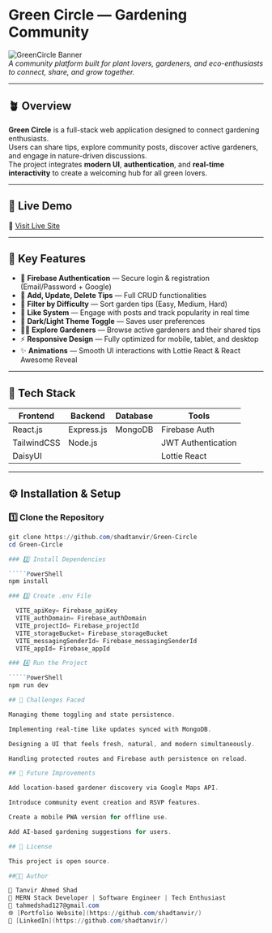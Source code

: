 # Green Circle — Gardening Community

![GreenCircle Banner](https://images.herzindagi.info/image/2024/Jul/gardening-in-monsoon.jpg)  
_A community platform built for plant lovers, gardeners, and eco-enthusiasts to connect, share, and grow together._

---

## 🪴 Overview

**Green Circle** is a full-stack web application designed to connect gardening enthusiasts.  
Users can share tips, explore community posts, discover active gardeners, and engage in nature-driven discussions.  
The project integrates **modern UI**, **authentication**, and **real-time interactivity** to create a welcoming hub for all green lovers.

---

## 🚀 Live Demo

🔗 [Visit Live Site](https://green-circle-10.web.app)

---

## 🧩 Key Features

- 🔐 **Firebase Authentication** — Secure login & registration (Email/Password + Google)
- 🌱 **Add, Update, Delete Tips** — Full CRUD functionalities
- 🧭 **Filter by Difficulty** — Sort garden tips (Easy, Medium, Hard)
- 💚 **Like System** — Engage with posts and track popularity in real time
- 🌙 **Dark/Light Theme Toggle** — Saves user preferences
- 👩‍🌾 **Explore Gardeners** — Browse active gardeners and their shared tips
- ⚡ **Responsive Design** — Fully optimized for mobile, tablet, and desktop
- ✨ **Animations** — Smooth UI interactions with Lottie React & React Awesome Reveal

---

## 🧠 Tech Stack

| Frontend    | Backend    | Database | Tools              |
| ----------- | ---------- | -------- | ------------------ |
| React.js    | Express.js | MongoDB  | Firebase Auth      |
| TailwindCSS | Node.js    |          | JWT Authentication |
| DaisyUI     |            |          | Lottie React       |

---

## ⚙️ Installation & Setup

### 1️⃣ Clone the Repository

``````PowerShell
git clone https://github.com/shadtanvir/Green-Circle
cd Green-Circle

### 2️⃣ Install Dependencies

`````PowerShell
npm install

### 3️⃣ Create .env File

  VITE_apiKey= Firebase_apiKey
  VITE_authDomain= Firebase_authDomain
  VITE_projectId= Firebase_projectId
  VITE_storageBucket= Firebase_storageBucket
  VITE_messagingSenderId= Firebase_messagingSenderId
  VITE_appId= Firebase_appId

### 4️⃣ Run the Project

`````PowerShell
npm run dev

## 🧩 Challenges Faced

Managing theme toggling and state persistence.

Implementing real-time like updates synced with MongoDB.

Designing a UI that feels fresh, natural, and modern simultaneously.

Handling protected routes and Firebase auth persistence on reload.

## 🌱 Future Improvements

Add location-based gardener discovery via Google Maps API.

Introduce community event creation and RSVP features.

Create a mobile PWA version for offline use.

Add AI-based gardening suggestions for users.

## 📜 License

This project is open source.

##🧑‍💻 Author

👤 Tanvir Ahmed Shad
💼 MERN Stack Developer | Software Engineer | Tech Enthusiast
📧 tahmedshad127@gmail.com
🌐 [Portfolio Website](https://github.com/shadtanvir/)
🔗 [LinkedIn](https://github.com/shadtanvir/)

